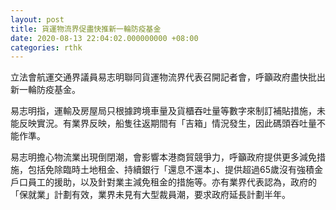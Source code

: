 ```yaml
---
layout: post
title: 貨運物流界促盡快推新一輪防疫基金
date: 2020-08-13 22:04:02.000000000 +08:00
categories: rthk
---
```


立法會航運交通界議員易志明聯同貨運物流界代表召開記者會，呼籲政府盡快批出新一輪防疫基金。

易志明指，運輸及房屋局只根據跨境車量及貨櫃吞吐量等數字來制訂補貼措施，未能反映實況。有業界反映，船隻往返期間有「吉箱」情況發生，因此碼頭吞吐量不能作準。

易志明擔心物流業出現倒閉潮，會影響本港商貿競爭力，呼籲政府提供更多減免措施，包括免除臨時土地租金、持續銀行「還息不還本」、提供超過65歲沒有強積金戶口員工的援助，以及針對業主減免租金的措施等。亦有業界代表認為，政府的「保就業」計劃有效，業界未見有大型裁員潮，要求政府延長計劃半年。
